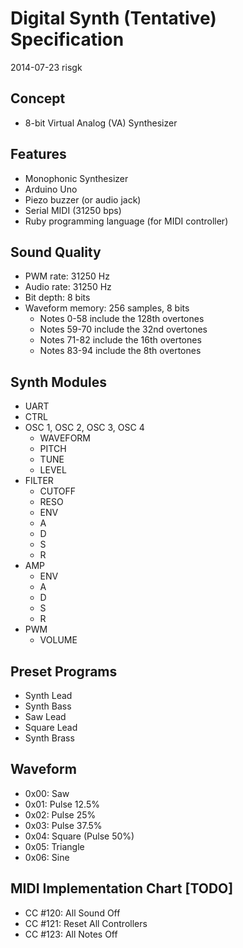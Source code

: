 # Digital Synth (Tentative) Specification

2014-07-23 risgk

## Concept

- 8-bit Virtual Analog (VA) Synthesizer

## Features

- Monophonic Synthesizer
- Arduino Uno
- Piezo buzzer (or audio jack)
- Serial MIDI (31250 bps)
- Ruby programming language (for MIDI controller)

## Sound Quality

- PWM rate: 31250 Hz
- Audio rate: 31250 Hz
- Bit depth: 8 bits
- Waveform memory: 256 samples, 8 bits
    - Notes 0-58 include the 128th overtones
    - Notes 59-70 include the 32nd overtones
    - Notes 71-82 include the 16th overtones
    - Notes 83-94 include the 8th overtones

## Synth Modules

- UART
- CTRL
- OSC 1, OSC 2, OSC 3, OSC 4
    - WAVEFORM
    - PITCH
    - TUNE
    - LEVEL
- FILTER
    - CUTOFF
    - RESO
    - ENV
    - A
    - D
    - S
    - R
- AMP
    - ENV
    - A
    - D
    - S
    - R
- PWM
    - VOLUME

## Preset Programs

- Synth Lead
- Synth Bass
- Saw Lead
- Square Lead
- Synth Brass

## Waveform

- 0x00: Saw
- 0x01: Pulse 12.5%
- 0x02: Pulse 25%
- 0x03: Pulse 37.5%
- 0x04: Square (Pulse 50%)
- 0x05: Triangle
- 0x06: Sine

## MIDI Implementation Chart [TODO]

- CC #120: All Sound Off
- CC #121: Reset All Controllers
- CC #123: All Notes Off
